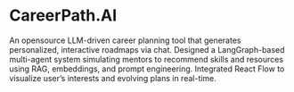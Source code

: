 # CareerPath.AI
An opensource LLM-driven career planning tool that generates personalized, interactive roadmaps via chat. Designed a LangGraph-based multi-agent system simulating mentors to recommend skills and resources using RAG, embeddings, and prompt engineering. Integrated React Flow to visualize user’s interests and evolving plans in real-time.
